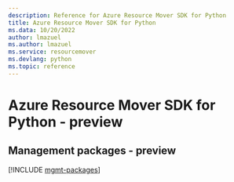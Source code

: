 ```yaml
---
description: Reference for Azure Resource Mover SDK for Python
title: Azure Resource Mover SDK for Python
ms.data: 10/20/2022
author: lmazuel
ms.author: lmazuel
ms.service: resourcemover
ms.devlang: python
ms.topic: reference
---
```

# Azure Resource Mover SDK for Python - preview

## Management packages - preview
[!INCLUDE [mgmt-packages](resource-mover-mgmt-index.md)]